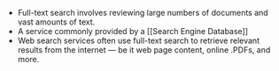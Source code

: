 - Full-text search involves reviewing large numbers of documents and vast amounts of text.
- A service commonly provided by a [[Search Engine Database]]
- Web search services often use full-text search to retrieve relevant results from the internet — be it web page content, online .PDFs, and more. 
